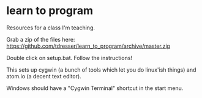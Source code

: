 # learn to program
Resources for a class I'm teaching.

Grab a zip of the files here:
https://github.com/tdresser/learn_to_program/archive/master.zip

Double click on setup.bat.
Follow the instructions!

This sets up cygwin (a bunch of tools which let you do linux'ish things) and atom.io (a decent text editor).

Windows should have a "Cygwin Terminal" shortcut in the start menu.
